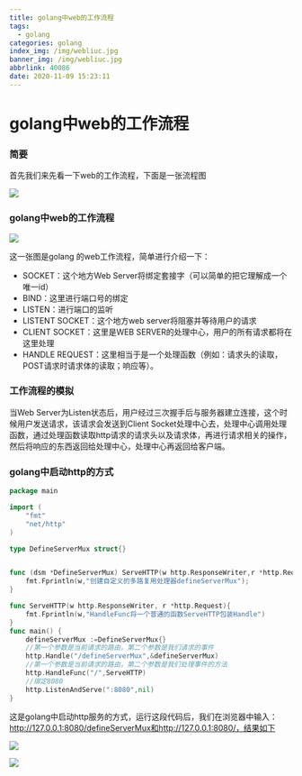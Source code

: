 ```yaml
---
title: golang中web的工作流程
tags:
  - golang
categories: golang
index_img: /img/webliuc.jpg
banner_img: /img/webliuc.jpg
abbrlink: 40086
date: 2020-11-09 15:23:11
---
```


# golang中web的工作流程

### 简要

首先我们来先看一下web的工作流程，下面是一张流程图

![](https://gitee.com/coderth/blogimage/raw/master/img/20201109153510.png)

### golang中web的工作流程

![](https://gitee.com/coderth/blogimage/raw/master/img/20201109153714.png)



这一张图是golang 的web工作流程，简单进行介绍一下：

* SOCKET：这个地方Web Server将绑定套接字（可以简单的把它理解成一个唯一id）
* BIND：这里进行端口号的绑定
* LISTEN：进行端口的监听
* LISTENT SOCKET：这个地方web server将阻塞并等待用户的请求
* CLIENT SOCKET：这里是WEB SERVER的处理中心，用户的所有请求都将在这里处理
* HANDLE REQUEST：这里相当于是一个处理函数（例如：请求头的读取，POST请求时请求体的读取；响应等）。

### 工作流程的模拟

当Web Server为Listen状态后，用户经过三次握手后与服务器建立连接，这个时候用户发送请求，该请求会发送到Client Socket处理中心去，处理中心调用处理函数，通过处理函数读取http请求的请求头以及请求体，再进行请求相关的操作，然后将响应的东西返回给处理中心，处理中心再返回给客户端。

### golang中启动http的方式

```go
package main

import (
	"fmt"
	"net/http"
)

type DefineServerMux struct{}


func (dsm *DefineServerMux) ServeHTTP(w http.ResponseWriter,r *http.Request){
	fmt.Fprintln(w,"创建自定义的多路复用处理器defineServerMux");
}

func ServeHTTP(w http.ResponseWriter, r *http.Request){
	fmt.Fprintln(w,"HandleFunc将一个普通的函数ServeHTTP包装Handle")
}
func main() {
	defineServerMux :=DefineServerMux{}
	//第一个参数是当前请求的路由，第二个参数是我们请求的事件
	http.Handle("/defineServerMux",&defineServerMux)
	//第一个参数是当前请求的路由，第二个参数是我们处理事件的方法
	http.HandleFunc("/",ServeHTTP)
	//绑定8080
	http.ListenAndServe(":8080",nil)
}


```

这是golang中启动http服务的方式，运行这段代码后，我们在浏览器中输入： http://127.0.0.1:8080/defineServerMux和http://127.0.0.1:8080/，结果如下

![](https://gitee.com/coderth/blogimage/raw/master/img/20201109160919.png)

![](https://gitee.com/coderth/blogimage/raw/master/img/20201109162549.png)

